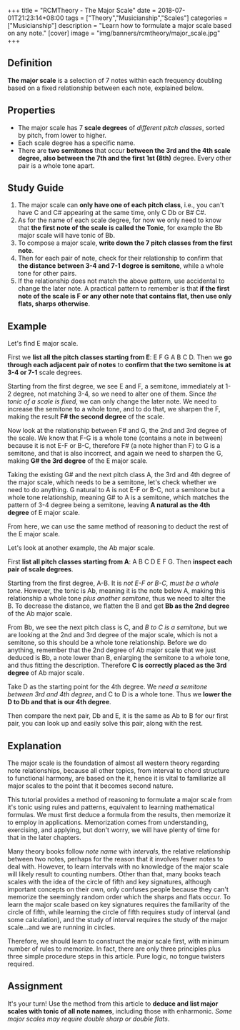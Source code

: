 +++
title = "RCMTheory - The Major Scale"
date = 2018-07-01T21:23:14+08:00
tags = ["Theory","Musicianship","Scales"]
categories = ["Musicianship"]
description = "Learn how to formulate a major scale based on any note."
[cover]
  image =  "img/banners/rcmtheory/major_scale.jpg"
+++

## Definition
**The major scale** is a selection of 7 notes within each frequency doubling based on a fixed relationship between each note, explained below.

## Properties
+ The major scale has 7 **scale degrees** of *different pitch classes*, sorted by pitch, from lower to higher.
+ Each scale degree has a specific name.
+ There are **two semitones** that occur **between the 3rd and the 4th scale degree, also between the 7th and the first 1st (8th)** degree. Every other pair is a whole tone apart.

## Study Guide
1. The major scale can **only have one of each pitch class**, i.e., you can't have C and C# appearing at the same time, only C Db or B# C#.
2. As for the name of each scale degree, for now we only need to know that **the first note of the scale is called the Tonic**, for example the Bb major scale will have tonic of Bb.
3. To compose a major scale, **write down the 7 pitch classes from the first note**.
4. Then for each pair of note, check for their relationship to confirm that **the distance between 3-4 and 7-1 degree is semitone**, while a whole tone for other pairs.
5. If the relationship does not match the above pattern, use accidental to change the later note. A practical pattern to remember is that **if the first note of the scale is F or any other note that contains flat, then use only flats, sharps otherwise**.

## Example
Let's find E major scale.

First we **list all the pitch classes starting from E**: E F G A B C D. Then we **go through each adjacent pair of notes** to **confirm that the two semitone is at 3-4 or 7-1** scale degrees.

Starting from the first degree, we see E and F, a semitone, immediately at 1-2 degree, not matching 3-4, so we need to alter one of them. Since *the tonic of a scale is fixed*, we can only change the later note. We need to increase the semitone to a whole tone, and to do that, we sharpen the F, making the result **F# the second degree** of the scale.

Now look at the relationship between F# and G, the 2nd and 3rd degree of the scale. We know that F-G is a whole tone (contains a note in between) because it is not E-F or B-C, therefore F# (a note higher than F) to G is a semitone, and that is also incorrect, and again we need to sharpen the G, making **G# the 3rd degree** of the E major scale.

Taking the existing G# and the next pitch class A, the 3rd and 4th degree of the major scale, which needs to be a semitone, let's check whether we need to do anything. G natural to A is not E-F or B-C, not a semitone but a whole tone relationship, meaning G# to A is a semitone, which matches the pattern of 3-4 degree being a semitone, leaving **A natural as the 4th degree** of E major scale.

From here, we can use the same method of reasoning to deduct the rest of the E major scale.

Let's look at another example, the Ab major scale.

First **list all pitch classes starting from A**: A B C D E F G. Then **inspect each pair of scale degrees**.

Starting from the first degree, A-B. It is *not E-F or B-C, must be a whole tone*. However, the tonic is Ab, meaning it is the note below A, making this relationship a whole tone *plus another semitone*, thus we need to alter the B. To decrease the distance, we flatten the B and get **Bb as the 2nd degree** of the Ab major scale.

From Bb, we see the next pitch class is C, and *B to C is a semitone*, but we are looking at the 2nd and 3rd degree of the major scale, which is not a semitone, so this should be a whole tone relationship. Before we do anything, remember that the 2nd degree of Ab major scale that we just deduced is Bb, a note lower than B, enlarging the semitone to a whole tone, and thus fitting the description. Therefore **C is correctly placed as the 3rd degree** of Ab major scale.

Take D as the starting point for the 4th degree. We *need a semitone between 3rd and 4th degree*, and C to D is a whole tone. Thus we **lower the D to Db and that is our 4th degree**.

Then compare the next pair, Db and E, it is the same as Ab to B for our first pair, you can look up and easily solve this pair, along with the rest.

## Explanation

The major scale is the foundation of almost all western theory regarding note relationships, because all other topics, from interval to chord structure to functional harmony, are based on the it, hence it is vital to familiarize all major scales to the point that it becomes second nature.

This tutorial provides a method of reasoning to formulate a major scale from it's tonic using rules and patterns, equivalent to learning mathematical formulas. We must first deduce a formula from the results, then memorize it to employ in applications. Memorization comes from understanding, exercising, and applying, but don't worry, we will have plenty of time for that in the later chapters.

Many theory books follow *note name* with *intervals*, the relative relationship between two notes, perhaps for the reason that it involves fewer notes to deal with. However, to learn intervals with no knowledge of the major scale will likely result to counting numbers. Other than that, many books teach scales with the idea of the circle of fifth and key signatures, although important concepts on their own, only confuses people because they can't memorize the seemingly random order which the sharps and flats occur. To learn the major scale based on key signatures requires the familiarity of the circle of fifth, while learning the circle of fifth requires study of interval (and some calculation), and the study of interval requires the study of the major scale...and we are running in circles.

Therefore, we should learn to construct the major scale first, with minimum number of rules to memorize. In fact, there are only three principles plus three simple procedure steps in this article. Pure logic, no tongue twisters required.

## Assignment

It's your turn! Use the method from this article to **deduce and list major scales with tonic of all note names**, including those with enharmonic. *Some major scales may require double sharp or double flats*.

